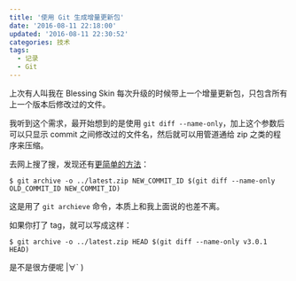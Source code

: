 ```yaml
---
title: '使用 Git 生成增量更新包'
date: '2016-08-11 22:18:00'
updated: '2016-08-11 22:30:52'
categories: 技术
tags:
  - 记录
  - Git
---
```


上次有人叫我在 Blessing Skin 每次升级的时候带上一个增量更新包，只包含所有上一个版本后修改过的文件。

我听到这个需求，最开始想到的是使用 `git diff --name-only`，加上这个参数后可以只显示 commit 之间修改过的文件名，然后就可以用管道通给 zip 之类的程序来压缩。

去网上搜了搜，发现还有[更简单的方法](http://www.cnblogs.com/lhb25/p/10-useful-advanced-git-commands.html)：

```shell
$ git archive -o ../latest.zip NEW_COMMIT_ID $(git diff --name-only OLD_COMMIT_ID NEW_COMMIT_ID)
```

这是用了 `git archieve` 命令，本质上和我上面说的也差不离。

如果你打了 tag，就可以写成这样：

```shell
$ git archive -o ../latest.zip HEAD $(git diff --name-only v3.0.1 HEAD)
```

是不是很方便呢 |∀` )
